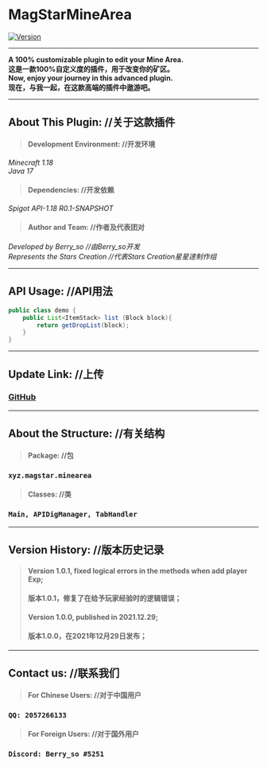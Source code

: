 # MagStarMineArea

[![Version](https://img.shields.io/badge/dynamic/json?label=Version&query=%24.tag_name&url=https%3A%2F%2Fapi.github.com%2Frepos%2FBerryso%2FMagStarMineArea%2Freleases%2Flatest)](https://github.com/Berryso/MagStarMineArea/releases)

****
**A 100% customizable plugin to edit your Mine Area.**  
**这是一款100%自定义度的插件，用于改变你的矿区。**  
**Now, enjoy your journey in this advanced plugin.**  
**现在，与我一起，在这款高端的插件中遨游吧。**  
****
## About This Plugin: //关于这款插件
> #### Development Environment: //开发环境  
> 
*Minecraft 1.18*  
*Java 17*
> #### Dependencies: //开发依赖
> 
*Spigot API-1.18 R0.1-SNAPSHOT*  
> #### Author and Team: //作者及代表团对
> 
*Developed by Berry_so //由Berry_so开发*  
*Represents the Stars Creation //代表Stars Creation星星逹制作组*
****
## API Usage: //API用法
```java
public class demo {
    public List<ItemStack> list (Block block){
        return getDropList(block);
    }
}
```
****
## Update Link: //上传  
### [GitHub](https://github.com/Berryso/MagStarMineArea)
****
## About the Structure: //有关结构
> #### Package: //包
> 
### `xyz.magstar.minearea`  
>#### Classes: //类
> 
### `Main, APIDigManager, TabHandler`
****
## Version History: //版本历史记录
> #### Version 1.0.1, fixed logical errors in the methods when add player Exp;  
> #### 版本1.0.1，修复了在给予玩家经验时的逻辑错误；  
> #### Version 1.0.0, published in 2021.12.29;
> #### 版本1.0.0，在2021年12月29日发布；
****
## Contact us: //联系我们
> #### For Chinese Users: //对于中国用户
> 
### `QQ: 2057266133`
> #### For Foreign Users: //对于国外用户
> 
### `Discord: Berry_so #5251`
